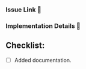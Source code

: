 ### Issue Link :link:

<!-- What issue does this fix? If an issue doesn't exist, remove this section. -->

### Implementation Details :construction:

<!-- Explain the reasoning behind any architectural changes. -->
<!-- Highlight any new functionality. -->

## Checklist:

- [ ] Added documentation.
